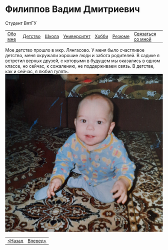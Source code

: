<!DOCTYPE html>
<html lang="ru">
    <head>
        <meta charset="UTF-8">
        <title>Детство</title>
        <link rel="stylesheet" href="oformlenie.css">
        <link rel="stylesheet" href="foto.css">
    </head>
    <body>
        <div class="bac">
            <h1 class="zagolovok">Филиппов Вадим Дмитриевич</h1>
            <p class="mini">Студент ВятГУ</p>
            <div class="container2">
                <table class="tabliza">
                    <tr>
                        <td><a href="./index.md" class="silka">Обо мне</a></td>
                        <td><a href="./detstvo.md" class="silka">Детство</a></td>
                        <td><a href="./school.md" class="silka">Школа</a></td>
                        <td><a href="./university.md" class="silka">Университет</a></td>
                        <td><a href="./hobbi.md" class="silka">Хобби</a></td>
                        <td><a href="./resume.md" class="silka">Резюме</a></td>
                        <td><a href="./svayz.md" class="silka">Связаться со мной</a></td>
                    </tr>
                </table>
                <div class="text">
                    Мое детство прошло в мкр. Лянгасово. У меня было счастливое детство, меня окружали хорошие люди и забота родителей.
					В садике я встретил верных друзей, с которыми в будущем мы оказались в одном классе, но сейчас, к сожалению, не поддерживаем связь.
					В детстве, как и сейчас, я любил гулять.
				</div>
                <div class="foto"><img src="я.jpg" class="detstvo-foto" alt="Фото"></div>
                <table class="tabliza2">
                    <tr>
                        <td ><a href="./index.md" class="silka2"> &lt;Назад </a></td>
                        <td ><a href="./school.md" class="silka2">Вперед&gt;</a></td>
                    </tr>
                </table>
            </div>
        </div>
      </body>
</html>
